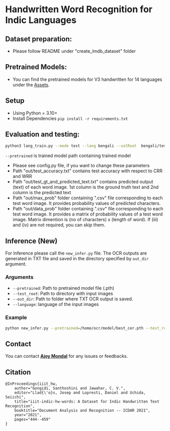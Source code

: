 # Handwritten Word Recognition for Indic Languages

## Dataset preparation:
- Please follow README under "create_lmdb_dataset" folder

## Pretrained Models:
- You can find the pretrained models for V3 handwritten for 14 languages under the [Assets](https://github.com/NLTM-OCR/OCR-V3/releases/tag/v3).

## Setup
- Using Python = 3.10+
- Install Dependencies `pip install -r requirements.txt`

## Evaluation and testing:

```bash
python3 lang_train.py --mode test --lang bengali --valRoot  bengali/test_lmdb --pretrained  out/crnn_results/best_cer.pth --cuda  --out  out --adadelta
```
`--pretrained` is trained model path containing trained model

- Please see config.py file, if you want to change these parameters 
- Path "out/test_accuracy.txt" contains  test accuracy with respect to CRR and WRR
- Path "out/test_gt_and_predicted_text.txt" contains predicted output (text) of each word image. 1st column is the ground truth text and 2nd column is the predicted text
- Path "out/max_prob" folder containing ".csv" file corresponding to each test word image. It provides probability values of predicted characters.
- Path "out/data_prob" folder containing ".csv" file corresponding to each test word image. It provides a matrix of probability values of a test word image. Matrix dimention is (no of characters) x (length of word). If (iii) and (iv) are not required, you can skip them.    

## Inference (New)

For Inference please call the `new_infer.py` file. The OCR outputs are generated in TXT file and saved in the directory specified by `out_dir` argument.

### Arguments
* `--pretrained`: Path to pretrained model file (.pth)
* `--test_root`: Path to directory with input images
* `--out_dir`: Path to folder where TXT OCR output is saved.
* `--language`: language of the input images

### Example

```bash
python new_infer.py --pretrained=/home/ocr/model/best_cer.pth --test_root=/home/ocr/data --language=bengali --out_dir=/home/ocr/out
```

## Contact

You can contact **[Ajoy Mondal](mailto:ajoy.mondal@iiit.ac.in)** for any issues or feedbacks.

## Citation

```
@InProceedings{iiit_hw,
	author="Gongidi, Santhoshini and Jawahar, C. V.",
	editor="Llad{\'o}s, Josep and Lopresti, Daniel and Uchida, Seiichi",
	title="iiit-indic-hw-words: A Dataset for Indic Handwritten Text Recognition",
	booktitle="Document Analysis and Recognition -- ICDAR 2021",
	year="2021",
	pages="444--459"
}
```
